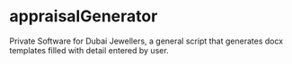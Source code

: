 # appraisalGenerator
Private Software for Dubai Jewellers, a general script that generates docx templates filled with detail entered by user.
